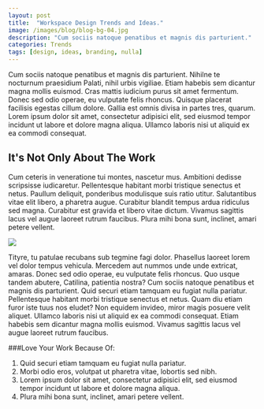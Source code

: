 ```yaml
---
layout: post
title:  "Workspace Design Trends and Ideas."
image: /images/blog/blog-bg-04.jpg
description: "Cum sociis natoque penatibus et magnis dis parturient."
categories: Trends
tags: [design, ideas, branding, nulla]
---
```


Cum sociis natoque penatibus et magnis dis parturient. Nihilne te nocturnum praesidium Palati, nihil urbis vigiliae. Etiam habebis sem dicantur magna mollis euismod.
Cras mattis iudicium purus sit amet fermentum. Donec sed odio operae, eu vulputate felis rhoncus. Quisque placerat facilisis egestas cillum dolore. Gallia est omnis divisa in partes tres, quarum. Lorem ipsum dolor sit amet, consectetur adipisici elit, sed eiusmod tempor incidunt ut labore et dolore magna aliqua. Ullamco laboris nisi ut aliquid ex ea commodi consequat.

## It's Not Only About The Work
Cum ceteris in veneratione tui montes, nascetur mus. Ambitioni dedisse scripsisse iudicaretur. Pellentesque habitant morbi tristique senectus et netus.
Paullum deliquit, ponderibus modulisque suis ratio utitur. Salutantibus vitae elit libero, a pharetra augue. Curabitur blandit tempus ardua ridiculus sed magna.
Curabitur est gravida et libero vitae dictum. Vivamus sagittis lacus vel augue laoreet rutrum faucibus. Plura mihi bona sunt, inclinet, amari petere vellent.

![](office-room.jpg)

Tityre, tu patulae recubans sub tegmine fagi dolor. Phasellus laoreet lorem vel dolor tempus vehicula. Mercedem aut nummos unde unde extricat, amaras. Donec sed odio operae, eu vulputate felis rhoncus.
Quo usque tandem abutere, Catilina, patientia nostra? Cum sociis natoque penatibus et magnis dis parturient. Quid securi etiam tamquam eu fugiat nulla pariatur. Pellentesque habitant morbi tristique senectus et netus. Quam diu etiam furor iste tuus nos eludet?
Non equidem invideo, miror magis posuere velit aliquet. Ullamco laboris nisi ut aliquid ex ea commodi consequat. Etiam habebis sem dicantur magna mollis euismod. Vivamus sagittis lacus vel augue laoreet rutrum faucibus.

###Love Your Work Because Of:
1. Quid securi etiam tamquam eu fugiat nulla pariatur.
2. Morbi odio eros, volutpat ut pharetra vitae, lobortis sed nibh.
3. Lorem ipsum dolor sit amet, consectetur adipisici elit, sed eiusmod tempor incidunt ut labore et dolore magna aliqua.
4. Plura mihi bona sunt, inclinet, amari petere vellent.
